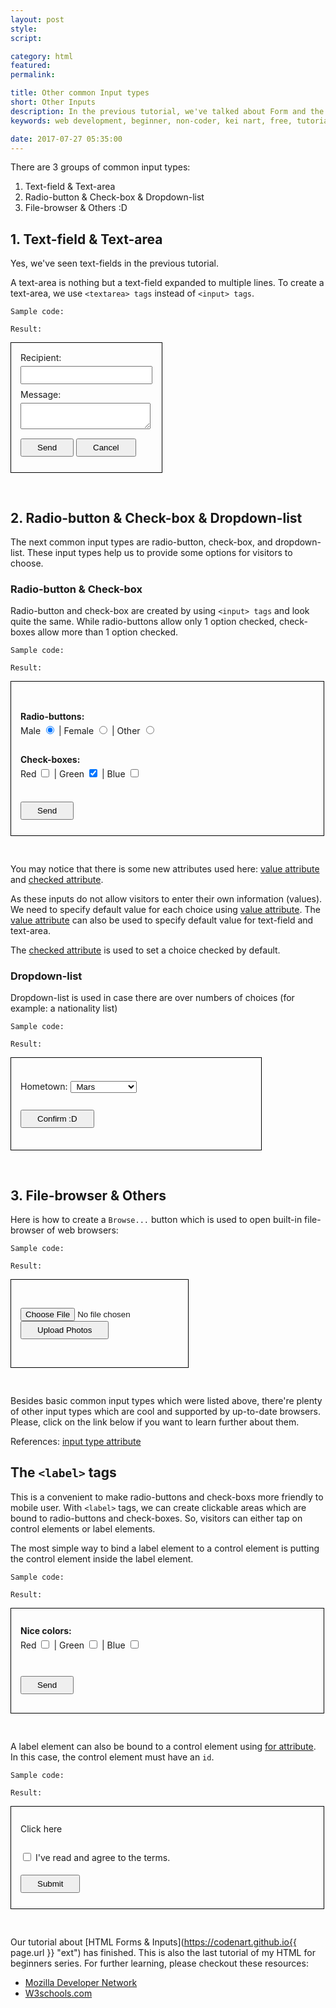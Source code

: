 ```yaml
---
layout: post
style:
script:

category: html
featured:
permalink:

title: Other common Input types
short: Other Inputs
description: In the previous tutorial, we've talked about Form and the most basic Inputs. <br>HTML supports various type of Inputs to make life better. :D <br>Let's talk more about Inputs and their uses.
keywords: web development, beginner, non-coder, kei nart, free, tutorial, coding, programming, code nart, html, input, form

date: 2017-07-27 05:35:00
---
```


There are 3 groups of common input types:

1. Text-field & Text-area
2. Radio-button & Check-box & Dropdown-list
3. File-browser & Others :D

## 1. Text-field & Text-area

Yes, we've seen text-fields in the previous tutorial.

A text-area is nothing but a text-field expanded to multiple lines. To create
a text-area, we use `<textarea> tags` instead of `<input> tags`.

`Sample code:`
<script src="https://gist.github.com/codenart/7992c7f17cb96977b2aa18d51fa69bcc.js">
</script>

`Result:`

<form method="post" style="display: inline-block; padding: 15px 15px 25px;
                           margin-bottom: 30px; border: 1px solid #000;">
   Recipient:<br>
   <input type="text" name="recipient"
          style="padding: 5px 15px; margin: 5px 0 8px;"><br>
   Message:<br>
   <textarea name="message"
             style="padding: 5px 15px; margin: 5px 0 15px;"></textarea><br>
   <button type="submit" style="padding: 5px 25px;">Send</button>
   <button type="button" style="padding: 5px 25px">Cancel</button>
</form>

## 2. Radio-button & Check-box & Dropdown-list

The next common input types are radio-button, check-box, and dropdown-list.
These input types help us to provide some options for visitors to choose.

### Radio-button & Check-box

Radio-button and check-box are created by using `<input> tags` and look quite
the same. While radio-buttons allow only 1 option checked, check-boxes allow
more than 1 option checked.

`Sample code:`
<script src="https://gist.github.com/codenart/8495195640b9ac2426c75ac7cd72640d.js">
</script>

`Result:`

<form style="display: inline-block; padding: 45px 35px 25px 15px; margin-bottom: 30px;
             width: 450px; max-width: 100%; border: 1px solid #000; line-height: 1.63;">
   <b>Radio-buttons:</b><br>
   Male <input type="radio" name="gender" value="male" checked> |
   Female <input type="radio" name="gender" value="female"> |
   Other <input type="radio" name="gender" value="other"><br>
   <br>
   <b>Check-boxes:</b><br>
   Red <input type="checkbox" name="favcolor" value="red"> |
   Green <input type="checkbox" name="favcolor" value="green" checked> |
   Blue <input type="checkbox" name="favcolor" value="blue"><br>
   <br>
   <button type="submit" style="padding: 5px 25px; margin-top: 10px;">Send</button>
</form>

You may notice that there is some new attributes used here:
[value attribute](https://www.w3schools.com/tags/att_value.asp "ext") and
[checked attribute](https://www.w3schools.com/tags/att_input_checked.asp "ext").

As these inputs do not allow visitors to enter their own information (values).
We need to specify default value for each choice using
[value attribute](https://www.w3schools.com/tags/att_value.asp "ext").
The [value attribute](https://www.w3schools.com/tags/att_value.asp "ext")
can also be used to specify default value for text-field and text-area.

The [checked attribute](https://www.w3schools.com/tags/att_input_checked.asp "ext")
is used to set a choice checked by default.

### Dropdown-list

Dropdown-list is used in case there are over numbers of choices (for example:
a nationality list)

`Sample code:`
<script src="https://gist.github.com/codenart/3481b234e28644afe7a1f72d062f2804.js">
</script>

`Result:`

<form style="display: inline-block; padding: 35px 25px 35px 15px; margin-bottom: 30px;
             width: 360px; max-width: 100%; border: 1px solid #000; line-height: 1.63;">
   Hometown:
   <select name="hometown" style="padding: 0 5px">
      <option value="mars">Mars</option>
      <option value="moon">Moon</option>
      <option value="earth">Earth Planet</option>
   </select>
   <br>
   <button type="submit" style="padding: 5px 25px; margin-top: 25px;">Confirm :D</button>
</form>

## 3. File-browser & Others

Here is how to create a `Browse...` button which is used to open built-in
file-browser of web browsers:

`Sample code:`
<script src="https://gist.github.com/codenart/e5ae28418fe376702e89946927e516b2.js">
</script>

`Result:`

<form style="display: inline-block; padding: 45px 15px; margin-bottom: 30px;
             border: 1px solid #000; line-height: 1.63;">
   <input type="file" name="photo"><br>
   <button type="submit" style="padding: 5px 25px;">Upload Photos</button>
</form>

Besides basic common input types which were listed above, there're plenty of
other input types which are cool and supported by up-to-date browsers. Please,
click on the link below if you want to learn further about them.

References: [input type attribute](https://www.w3schools.com/tags/att_input_type.asp "ext")

## The `<label>` tags

This is a convenient to make radio-buttons and check-boxs more friendly to
mobile user. With `<label>` tags, we can create clickable areas which are bound
to radio-buttons and check-boxes. So, visitors can either tap on control
elements or label elements.

The most simple way to bind a label element to a control element is putting
the control element inside the label element.

`Sample code:`
<script src="https://gist.github.com/codenart/391429c4df6b8c659f6a1d655a0a090a.js">
</script>

`Result:`

<form style="display: inline-block; padding: 25px 35px 30px 15px; margin-bottom: 30px;
             width: 450px; max-width: 100%; border: 1px solid #000; line-height: 1.63;">
   <b>Nice colors:</b><br>
   <label>
      Red <input type="checkbox" name="favcolor" value="red"> |
   </label>
   <label>
      Green <input type="checkbox" name="favcolor" value="green"> |
   </label>
   <label>
      Blue <input type="checkbox" name="favcolor" value="blue"><br>
   </label>
   <br>
   <button type="submit" style="padding: 5px 25px; margin-top: 15px;">Send</button>
</form>

A label element can also be bound to a control element using
[for attribute](https://www.w3schools.com/tags/att_for.asp "ext"). In this case,
the control element must have an `id`.

`Sample code:`
<script src="https://gist.github.com/codenart/8c77b7f49a783e697bdf8aa6a0982b74.js">
</script>

`Result:`

<form style="display: inline-block; padding: 25px 35px 25px 15px; margin-bottom: 30px;
             width: 450px; max-width: 100%; border: 1px solid #000; line-height: 1.63;">
   <label for="accept">Click here</label><br>
   <br>
   <input id="accept" type="checkbox" name="confirm" value="accept"> I've read and agree to the terms.<br>
   <button type="submit" style="padding: 5px 25px; margin-top: 15px;">Submit</button>
</form>

Our tutorial about [HTML Forms & Inputs](https://codenart.github.io{{ page.url }} "ext")
has finished. This is also the last tutorial of my HTML for beginners series. For
further learning, please checkout these resources:

- [Mozilla Developer Network](https://developer.mozilla.org/en-US/docs/Web/HTML "ext")
- [W3schools.com](https://www.w3schools.com/html/default.asp "ext")
